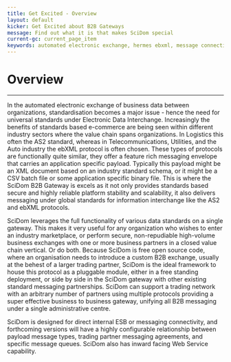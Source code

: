 ```yaml
---
title: Get Excited - Overview
layout: default
kicker: Get Excited about B2B Gateways
message: Find out what it is that makes SciDom special
current-gc: current_page_item
keywords: automated electronic exchange, hermes ebxml, message connectivity
---
```

# Overview
-------------------
In the automated electronic exchange of business data between organizations, standardisation becomes a major issue - hence the need for universal standards under Electronic Data Interchange. Increasingly the benefits of standards based e-commerce are being seen within different industry sectors where the value chain spans organizations. In Logistics this often the AS2 standard, whereas in Telecommunications, Utilities, and the Auto industry the ebXML protocol is often chosen. These types of protocols are functionally quite similar, they offer a feature rich messaging envelope that carries an application specific payload. Typically this payload might be an XML document based on an industry standard schema, or it might be a CSV batch file or some application specific binary file. This is where the SciDom B2B Gateway is excels as it not only provides standards based secure and highly reliable platform stability and scalability, it also delivers messaging under global standards for information interchange like the AS2 and ebXML protocols.
    			
SciDom leverages the full functionality of various data standards on a single gateway. This makes it very useful for any organization who wishes to enter an industry marketplace, or perform secure, non-repudiable high-volume business exchanges with one or more business partners in a closed value chain vertical. Or do both. Because SciDom is free open source code, where an organisation needs to introduce a custom B2B exchange, usually at the behest of a larger trading partner, SciDom is the ideal framework to house this protocol as a pluggable module, either in a free standing deployment, or side by side in the SciDom gateway with other existing standard messaging partnerships. SciDom can support a trading network with an arbitrary number of partners using multiple protocols providing a super effective business to business gateway, unifying all B2B messaging under a single administrative centre.

SciDom is designed for direct internal ESB or messaging connectivity, and forthcoming versions will have a highly configurable relationship between payload message types, trading partner messaging agreements, and specific message queues. SciDom also has inward facing Web Service capability.
